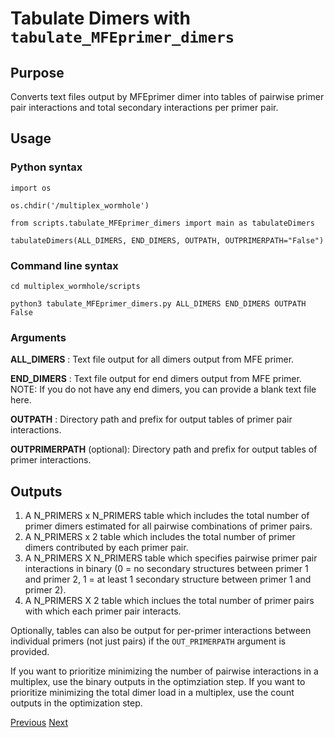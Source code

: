 # Tabulate Dimers with `tabulate_MFEprimer_dimers`

## Purpose
Converts text files output by MFEprimer dimer into tables of pairwise primer pair interactions and total secondary interactions per primer pair.
   
## Usage
### Python syntax
`import os`

`os.chdir('/multiplex_wormhole')`

`from scripts.tabulate_MFEprimer_dimers import main as tabulateDimers`

`tabulateDimers(ALL_DIMERS, END_DIMERS, OUTPATH, OUTPRIMERPATH="False")`

### Command line syntax
`cd multiplex_wormhole/scripts`

`python3 tabulate_MFEprimer_dimers.py ALL_DIMERS END_DIMERS OUTPATH False`

### Arguments
**ALL_DIMERS** : Text file output for all dimers output from MFE primer.

**END_DIMERS** : Text file output for end dimers output from MFE primer. NOTE: If you do not have any end dimers, you can provide a blank text file here.

**OUTPATH** : Directory path and prefix for output tables of primer pair interactions.

**OUTPRIMERPATH** (optional): Directory path and prefix for output tables of primer interactions.


## Outputs
1. A N_PRIMERS x N_PRIMERS table which includes the total number of primer dimers estimated for all pairwise combinations of primer pairs.
2. A N_PRIMERS x 2 table which includes the total number of primer dimers contributed by each primer pair.
3. A N_PRIMERS X N_PRIMERS table which specifies pairwise primer pair interactions in binary (0 = no secondary structures between primer 1 and primer 2, 1 = at least 1 secondary structure between primer 1 and primer 2).
4. A N_PRIMERS X 2 table which inclues the total number of primer pairs with which each primer pair interacts.

Optionally, tables can also be output for per-primer interactions between individual primers (not just pairs) if the `OUT_PRIMERPATH` argument is provided.

If you want to prioritize minimizing the number of pairwise interactions in a multiplex, use the binary outputs in the optimziation step. 
If you want to prioritize minimizing the total dimer load in a multiplex, use the count outputs in the optimization step.


[Previous](4_DimerPrediction.md)		[Next](6A_ExploreOptimParameters.md)